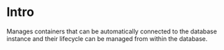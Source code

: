 # Intro

Manages containers that can be automatically connected to the database instance and their lifecycle can be managed from within
the database.